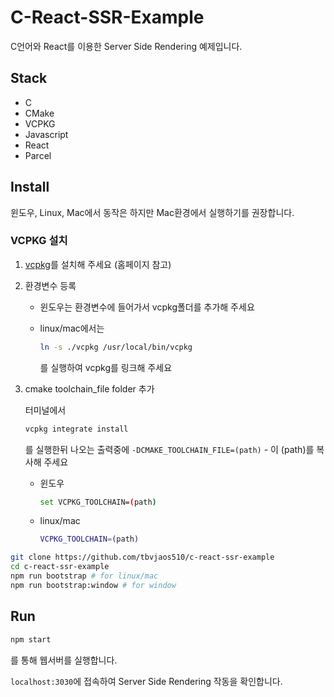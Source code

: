 # C-React-SSR-Example

C언어와 React를 이용한 Server Side Rendering 예제입니다.

## Stack

* C
* CMake
* VCPKG
* Javascript
* React
* Parcel

## Install

윈도우, Linux, Mac에서 동작은 하지만 Mac환경에서 실행하기를 권장합니다.

### VCPKG 설치

1. [vcpkg](https://github.com/microsoft/vcpkg)를 설치해 주세요 (홈페이지 참고)

2. 환경변수 등록
   * 윈도우는 환경변수에 들어가서 vcpkg폴더를 추가해 주세요
   * linux/mac에서는

     ```bash
     ln -s ./vcpkg /usr/local/bin/vcpkg
     ```

     를 실행하여 vcpkg를 링크해 주세요

3. cmake toolchain_file folder 추가

   터미널에서

   ```bash
   vcpkg integrate install
   ```

   를 실행한뒤 나오는 출력중에  `-DCMAKE_TOOLCHAIN_FILE=(path)` - 이 (path)를 복사해 주세요

   * 윈도우

     ```bash
     set VCPKG_TOOLCHAIN=(path)
     ```

   * linux/mac

     ```bash
     VCPKG_TOOLCHAIN=(path)
     ```

```bash
git clone https://github.com/tbvjaos510/c-react-ssr-example
cd c-react-ssr-example
npm run bootstrap # for linux/mac
npm run bootstrap:window # for window
```

## Run

```bash
npm start
```

를 통해 웹서버를 실행합니다.

`localhost:3030`에 접속하여 Server Side Rendering 작동을 확인합니다.
